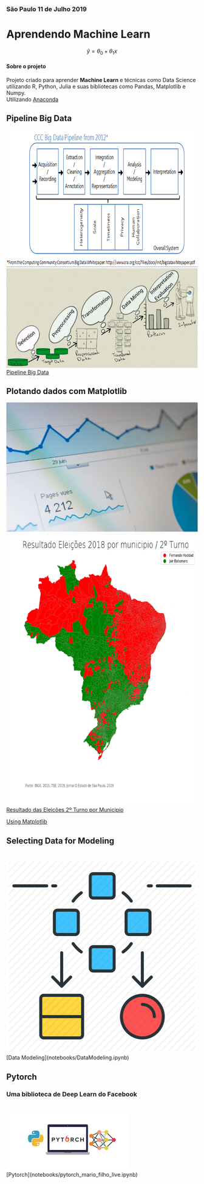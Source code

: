 ### São Paulo 11  de Julho 2019
# Aprendendo Machine Learn
$$
\hat{y} = \theta_0 + \theta_1 x
$$

#### Sobre o projeto
Projeto criado para aprender **Machine Learn** e técnicas como Data Science utilizando R, Python, Julia e suas bibliotecas como Pandas, Matplotlib e Numpy.<br/>
Utilizando [Anaconda](https://anaconda.org)
## Pipeline Big Data <br/>
<img src="img/datapic3.png" alt="CCC Pipeline 2012" height="361" width="807"> <br/>
<img src="img/kddpipeline1996.png" alt="KDD Pipeline 1996" height="262" width="687"> <br/>
[Pipeline Big Data](notebooks/PipelineBigData.ipynb)
## Plotando dados com Matplotlib <br/>
<img src="img/agence-olloweb-qfp4-Ud6Fyg-unsplash.jpg" alt="Unsplash Beautiful Images" height="340" width="512"> <br/>

<img src="img/resultado_eleicoes_2018_2turno.png" alt="Resultado Eleições 2018 por Municipio" height="703" width="712"> <br/>
[Resultado das Eleicões 2º Turno por Municipio](notebooks/eleicoes2018_resultado_por_municipio.ipynb)


[Using Matplotlib](notebooks/UsingMatplotlib.ipynb)
## Selecting Data for Modeling
<br/>
<img src="img/datamodelling.png" alt="Data Modelling" height="512" width="512"> <br/>
[Data Modeling](notebooks/DataModeling.ipynb)


## Pytorch
### Uma biblioteca de Deep Learn do Facebook
<br/>
<img src="img/pytorch.png" alt="Pytorch Deep Learn by Facebook" height="157" width="321"> <br/>
[Pytorch](notebooks/pytorch_mario_filho_live.ipynb) 
